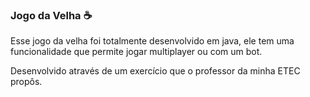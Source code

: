 ### Jogo da Velha ☕

Esse jogo da velha foi totalmente desenvolvido em java, ele tem uma funcionalidade que permite jogar multiplayer ou com um bot.

Desenvolvido através de um exercício que o professor da minha ETEC propôs.
